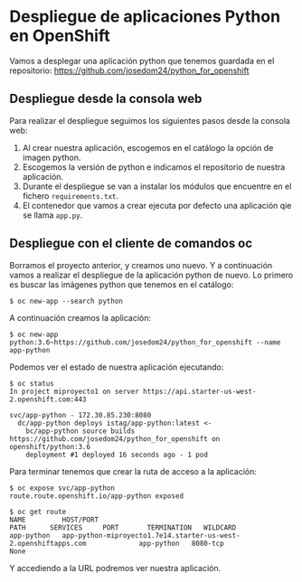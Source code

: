 # Despliegue de aplicaciones Python en OpenShift

Vamos a desplegar una aplicación python que tenemos guardada en el repositorio: https://github.com/josedom24/python_for_openshift

## Despliegue desde la consola web

Para realizar el despliegue seguimos los siguientes pasos desde la consola web:

1. Al crear nuestra aplicación, escogemos en el catálogo la opción de imagen python.
2. Escogemos la versión de python e indicamos el repositorio de nuestra aplicación.
3. Durante el despliegue se van a instalar los módulos que encuentre en el fichero `requirements.txt`.
4. El contenedor que vamos a crear ejecuta por defecto una aplicación qie se llama `app.py`.

## Despliegue con el cliente de comandos oc

Borramos el proyecto anterior, y creamos uno nuevo. Y a continuación vamos a realizar el despliegue de la aplicación python de nuevo. Lo primero es buscar las imágenes python que tenemos en el catálogo:

    $ oc new-app --search python

A continuación creamos la aplicación:

    $ oc new-app python:3.6~https://github.com/josedom24/python_for_openshift --name app-python

Podemos ver el estado de nuestra aplicación ejecutando:

    $ oc status
    In project miproyecto1 on server https://api.starter-us-west-2.openshift.com:443

    svc/app-python - 172.30.85.230:8080
      dc/app-python deploys istag/app-python:latest <-
        bc/app-python source builds https://github.com/josedom24/python_for_openshift on openshift/python:3.6 
        deployment #1 deployed 16 seconds ago - 1 pod

Para terminar tenemos que crear la ruta de acceso a la aplicación:

    $ oc expose svc/app-python
    route.route.openshift.io/app-python exposed
    
    $ oc get route
    NAME         HOST/PORT                                                         PATH      SERVICES     PORT       TERMINATION   WILDCARD
    app-python   app-python-miproyecto1.7e14.starter-us-west-2.openshiftapps.com             app-python   8080-tcp                 None

Y accediendo a la URL podremos ver nuestra aplicación.
